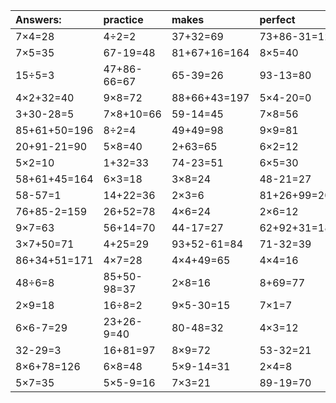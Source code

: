 | Answers: | practice | makes | perfect | ! |
| :--- | :--- | :--- | :--- | :--- |
| 7×4=28 | 4÷2=2 | 37+32=69 | 73+86-31=128 | 90+8=98 | 
| 7×5=35 | 67-19=48 | 81+67+16=164 | 8×5=40 | 9×5=45 | 
| 15÷5=3 | 47+86-66=67 | 65-39=26 | 93-13=80 | 9×2=18 | 
| 4×2+32=40 | 9×8=72 | 88+66+43=197 | 5×4-20=0 | 64-33=31 | 
| 3+30-28=5 | 7×8+10=66 | 59-14=45 | 7×8=56 | 3×5=15 | 
| 85+61+50=196 | 8÷2=4 | 49+49=98 | 9×9=81 | 5×5=25 | 
| 20+91-21=90 | 5×8=40 | 2+63=65 | 6×2=12 | 3×6=18 | 
| 5×2=10 | 1+32=33 | 74-23=51 | 6×5=30 | 42-35=7 | 
| 58+61+45=164 | 6×3=18 | 3×8=24 | 48-21=27 | 6×9=54 | 
| 58-57=1 | 14+22=36 | 2×3=6 | 81+26+99=206 | 36÷9=4 | 
| 76+85-2=159 | 26+52=78 | 4×6=24 | 2×6=12 | 87-64=23 | 
| 9×7=63 | 56+14=70 | 44-17=27 | 62+92+31=185 | 43+92+52=187 | 
| 3×7+50=71 | 4+25=29 | 93+52-61=84 | 71-32=39 | 21-3=18 | 
| 86+34+51=171 | 4×7=28 | 4×4+49=65 | 4×4=16 | 3×3=9 | 
| 48÷6=8 | 85+50-98=37 | 2×8=16 | 8+69=77 | 70-53=17 | 
| 2×9=18 | 16÷8=2 | 9×5-30=15 | 7×1=7 | 6×7=42 | 
| 6×6-7=29 | 23+26-9=40 | 80-48=32 | 4×3=12 | 16÷2=8 | 
| 32-29=3 | 16+81=97 | 8×9=72 | 53-32=21 | 5×6=30 | 
| 8×6+78=126 | 6×8=48 | 5×9-14=31 | 2×4=8 | 59-55=4 | 
| 5×7=35 | 5×5-9=16 | 7×3=21 | 89-19=70 | 10+31=41 | 
